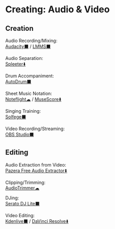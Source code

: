 # Creating: Audio & Video

## Creation

Audio Recording/Mixing:  
	[Audacity⬛](https://www.audacityteam.org/) / 
	[LMMS⬛](https://lmms.io/)

Audio Separation:  
	[Spleeter⬇️](https://github.com/deezer/spleeter)

Drum Accompaniment:  
	[AutoDrum⬛](https://openmidiproject.osdn.jp/AutoDrum_en.html)

Sheet Music Notation:  
	[Noteflight☁](https://www.noteflight.com/) / 
	[MuseScore⬇️](https://musescore.org/)

Singing Training:  
	[Solfege⬛](https://portableapps.com/apps/education/solfege-portable)

Video Recording/Streaming:  
	[OBS Studio⬛](https://obsproject.com/)

## Editing

Audio Extraction from Video:  
	[Pazera Free Audio Extractor⬇️](http://www.pazera-software.com/products/audio-extractor/)

Clipping/Trimming:  
	[AudioTrimmer☁](https://audiotrimmer.com/)

DJing:  
	[Serato DJ Lite⬛](https://serato.com/dj/lite)

Video Editing:  
	[Kdenlive⬛](https://kdenlive.org/) / 
	[DaVinci Resolve⬇️](https://www.blackmagicdesign.com/products/davinciresolve/)
